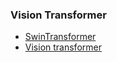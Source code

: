 ### Vision Transformer
  - [SwinTransformer](deeplearning/transformers/SwinTransformer.md)
  - [Vision transformer](deeplearning/transformers/vision_transformer.md)

